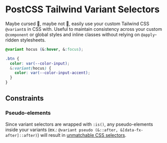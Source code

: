 # PostCSS Tailwind Variant Selectors

Maybe cursed 🤮, maybe not 🤩, easily use your custom Tailwind CSS `@variant`s in CSS with. Useful
to maintain consistency across your custom `@component` or global styles and inline classes without
relying on `@apply`-ridden stylesheets.

```css
@variant hocus (&:hover, &:focus);

.btn {
  color: var(--color-input);
  &:variant(hocus) {
    color: var(--color-input-accent);
  }
}
```

## Constraints

### Pseudo-elements

Since variant selectors are wrapped with `:is()`, any pseudo-elements inside your variants (ex.:
`@variant pseudo (&::after, &[data-fx-after]::after)`) will result in
[unmatchable CSS selectors](https://developer.mozilla.org/en-US/docs/Web/CSS/:is#is_does_not_select_pseudo-elements).
